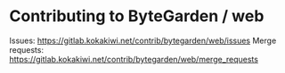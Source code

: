 # Contributing to ByteGarden / web

Issues: https://gitlab.kokakiwi.net/contrib/bytegarden/web/issues
Merge requests: https://gitlab.kokakiwi.net/contrib/bytegarden/web/merge_requests
